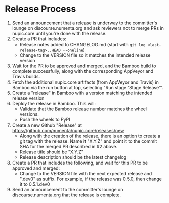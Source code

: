 # Release Process

1. Send an announcement that a release is underway to the committer's lounge on
discourse.numenta.org and ask reviewers not to merge PRs in nupic.core until
you're done with the release.
2. Create a PR that includes:
    - Release notes added to CHANGELOG.md (start with `git log <last-release-tag>..HEAD --oneline`)
    - Change to the VERSION file so it matches the intended release version
3. Wait for the PR to be approved and merged, and the Bamboo build to complete
successfully, along with the corresponding AppVeyor and Travis builds.
4. Fetch the additional nupic.core artifacts (from AppVeyor and Travis) in Bamboo via the
run button at top, selecting "Run stage 'Stage Release'".
5. Create a "release" in Bamboo with a version matching the intended release
version
6. Deploy the release in Bamboo. This will:
    - Validate that the Bamboo release number matches the wheel versions.
    - Push the wheels to PyPI
7. Create a new Github "Release" at https://github.com/numenta/nupic.core/releases/new
    - Along with the creation of the release, there is an option to create a git tag with the release. Name it "X.Y.Z" and point it to the commit SHA for the merged PR described in #2 above.
    - Release title should be "X.Y.Z"
    - Release description should be the latest changelog
8. Create a PR that includes the following, and wait for this PR to be approved and merged:
    - Change to the VERSION file with the next expected release and ".dev0" as suffix. For example, if the release was 0.5.0, then change it to 0.5.1.dev0
9. Send an announcement to the committer's lounge on discourse.numenta.org that the release is complete.
